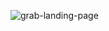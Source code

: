 
![grab-landing-page](https://github.com/SeifAbdElrhman/HPC/blob/master/Assignment3/Assignment3/Pi_gif/error.png)
